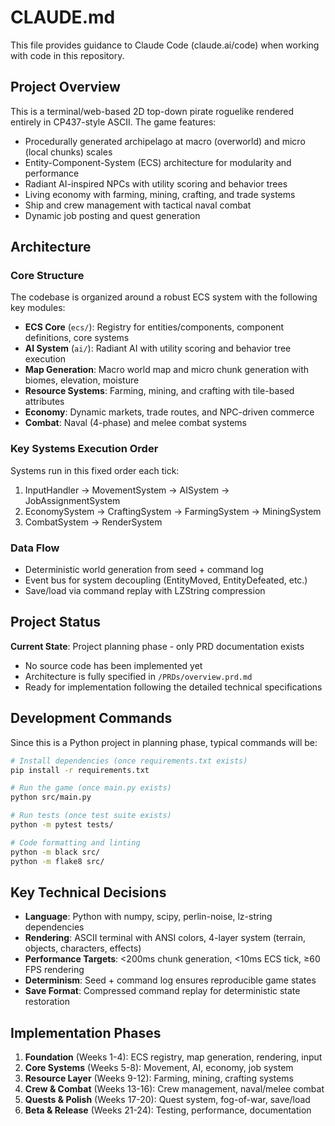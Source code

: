 # CLAUDE.md

This file provides guidance to Claude Code (claude.ai/code) when working with code in this repository.

## Project Overview

This is a terminal/web-based 2D top-down pirate roguelike rendered entirely in CP437-style ASCII. The game features:

- Procedurally generated archipelago at macro (overworld) and micro (local chunks) scales
- Entity-Component-System (ECS) architecture for modularity and performance
- Radiant AI-inspired NPCs with utility scoring and behavior trees
- Living economy with farming, mining, crafting, and trade systems
- Ship and crew management with tactical naval combat
- Dynamic job posting and quest generation

## Architecture

### Core Structure
The codebase is organized around a robust ECS system with the following key modules:

- **ECS Core** (`ecs/`): Registry for entities/components, component definitions, core systems
- **AI System** (`ai/`): Radiant AI with utility scoring and behavior tree execution
- **Map Generation**: Macro world map and micro chunk generation with biomes, elevation, moisture
- **Resource Systems**: Farming, mining, and crafting with tile-based attributes
- **Economy**: Dynamic markets, trade routes, and NPC-driven commerce
- **Combat**: Naval (4-phase) and melee combat systems

### Key Systems Execution Order
Systems run in this fixed order each tick:
1. InputHandler → MovementSystem → AISystem → JobAssignmentSystem
2. EconomySystem → CraftingSystem → FarmingSystem → MiningSystem
3. CombatSystem → RenderSystem

### Data Flow
- Deterministic world generation from seed + command log
- Event bus for system decoupling (EntityMoved, EntityDefeated, etc.)
- Save/load via command replay with LZString compression

## Project Status

**Current State**: Project planning phase - only PRD documentation exists
- No source code has been implemented yet
- Architecture is fully specified in `/PRDs/overview.prd.md`
- Ready for implementation following the detailed technical specifications

## Development Commands

Since this is a Python project in planning phase, typical commands will be:

```bash
# Install dependencies (once requirements.txt exists)
pip install -r requirements.txt

# Run the game (once main.py exists)
python src/main.py

# Run tests (once test suite exists)
python -m pytest tests/

# Code formatting and linting
python -m black src/
python -m flake8 src/
```

## Key Technical Decisions

- **Language**: Python with numpy, scipy, perlin-noise, lz-string dependencies
- **Rendering**: ASCII terminal with ANSI colors, 4-layer system (terrain, objects, characters, effects)
- **Performance Targets**: <200ms chunk generation, <10ms ECS tick, ≥60 FPS rendering
- **Determinism**: Seed + command log ensures reproducible game states
- **Save Format**: Compressed command replay for deterministic state restoration

## Implementation Phases

1. **Foundation** (Weeks 1-4): ECS registry, map generation, rendering, input
2. **Core Systems** (Weeks 5-8): Movement, AI, economy, job system
3. **Resource Layer** (Weeks 9-12): Farming, mining, crafting systems
4. **Crew & Combat** (Weeks 13-16): Crew management, naval/melee combat
5. **Quests & Polish** (Weeks 17-20): Quest system, fog-of-war, save/load
6. **Beta & Release** (Weeks 21-24): Testing, performance, documentation
